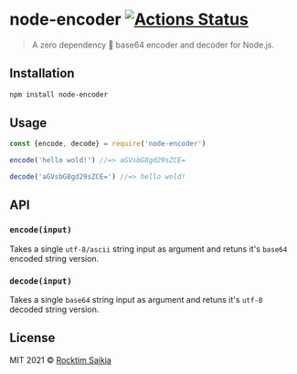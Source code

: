 # node-encoder [![Actions Status](https://github.com/rocktimsaikia/node-encoder/workflows/build/badge.svg)](https://github.com/rocktimsaikia/node-encoder/actions)

> A zero dependency :tada: base64 encoder and decoder for Node.js. 


## Installation
```bash
npm install node-encoder
```

## Usage

```js
const {encode, decode} = require('node-encoder')

encode('hello wold!') //=> aGVsbG8gd29sZCE=

decode('aGVsbG8gd29sZCE=') //=> hello wold!
```

## API

### `encode(input)`

Takes a single `utf-8/ascii` string input as argument and retuns it's `base64` encoded string version.

### `decode(input)`

Takes a single `base64` string input as argument and retuns it's `utf-8` decoded string version.

## License
MIT 2021 &copy; [Rocktim Saikia](https://rocktimsaikia.now.sh)